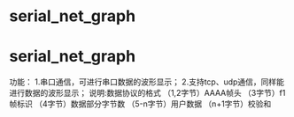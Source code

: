 # serial_net_graph

# serial_net_graph
功能：
1.串口通信，可进行串口数据的波形显示；
2.支持tcp、udp通信，同样能进行数据的波形显示；
说明:数据协议的格式
（1,2字节）AAAA帧头
（3字节）f1帧标识
（4字节）数据部分字节数
（5-n字节）用户数据
（n+1字节）校验和
